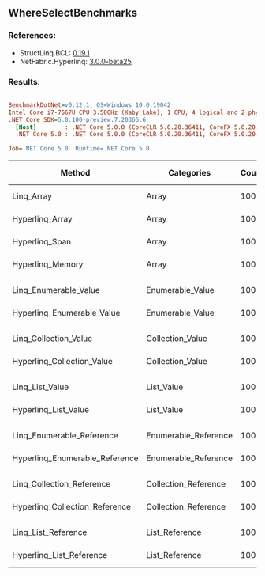 ﻿## WhereSelectBenchmarks

### References:
- StructLinq.BCL: [0.19.1](https://www.nuget.org/packages/StructLinq.BCL/0.19.1)
- NetFabric.Hyperlinq: [3.0.0-beta25](https://www.nuget.org/packages/NetFabric.Hyperlinq/3.0.0-beta25)

### Results:
``` ini

BenchmarkDotNet=v0.12.1, OS=Windows 10.0.19042
Intel Core i7-7567U CPU 3.50GHz (Kaby Lake), 1 CPU, 4 logical and 2 physical cores
.NET Core SDK=5.0.100-preview.7.20366.6
  [Host]        : .NET Core 5.0.0 (CoreCLR 5.0.20.36411, CoreFX 5.0.20.36411), X64 RyuJIT
  .NET Core 5.0 : .NET Core 5.0.0 (CoreCLR 5.0.20.36411, CoreFX 5.0.20.36411), X64 RyuJIT

Job=.NET Core 5.0  Runtime=.NET Core 5.0  

```
|                         Method |           Categories | Count |       Mean |   Error |  StdDev | Ratio |  Gen 0 | Gen 1 | Gen 2 | Allocated |
|------------------------------- |--------------------- |------ |-----------:|--------:|--------:|------:|-------:|------:|------:|----------:|
|                     Linq_Array |                Array |   100 |   548.2 ns | 2.85 ns | 2.66 ns |  1.00 | 0.0496 |     - |     - |     104 B |
|                Hyperlinq_Array |                Array |   100 |   475.3 ns | 1.81 ns | 1.70 ns |  0.87 |      - |     - |     - |         - |
|                 Hyperlinq_Span |                Array |   100 |   514.6 ns | 4.09 ns | 3.82 ns |  0.94 |      - |     - |     - |         - |
|               Hyperlinq_Memory |                Array |   100 |   513.4 ns | 2.55 ns | 2.38 ns |  0.94 |      - |     - |     - |         - |
|                                |                      |       |            |         |         |       |        |       |       |           |
|          Linq_Enumerable_Value |     Enumerable_Value |   100 | 1,114.3 ns | 6.13 ns | 5.73 ns |  1.00 | 0.0687 |     - |     - |     144 B |
|     Hyperlinq_Enumerable_Value |     Enumerable_Value |   100 |   538.3 ns | 4.24 ns | 3.31 ns |  0.48 |      - |     - |     - |         - |
|                                |                      |       |            |         |         |       |        |       |       |           |
|          Linq_Collection_Value |     Collection_Value |   100 | 1,190.1 ns | 6.93 ns | 6.49 ns |  1.00 | 0.0687 |     - |     - |     144 B |
|     Hyperlinq_Collection_Value |     Collection_Value |   100 |   510.5 ns | 6.86 ns | 5.73 ns |  0.43 |      - |     - |     - |         - |
|                                |                      |       |            |         |         |       |        |       |       |           |
|                Linq_List_Value |           List_Value |   100 | 1,156.8 ns | 6.60 ns | 6.17 ns |  1.00 | 0.0687 |     - |     - |     144 B |
|           Hyperlinq_List_Value |           List_Value |   100 |   842.8 ns | 2.45 ns | 2.29 ns |  0.73 |      - |     - |     - |         - |
|                                |                      |       |            |         |         |       |        |       |       |           |
|      Linq_Enumerable_Reference | Enumerable_Reference |   100 | 1,040.3 ns | 4.48 ns | 3.97 ns |  1.00 | 0.0763 |     - |     - |     160 B |
| Hyperlinq_Enumerable_Reference | Enumerable_Reference |   100 |   969.4 ns | 4.84 ns | 4.29 ns |  0.93 | 0.0191 |     - |     - |      40 B |
|                                |                      |       |            |         |         |       |        |       |       |           |
|      Linq_Collection_Reference | Collection_Reference |   100 |   997.6 ns | 5.93 ns | 5.25 ns |  1.00 | 0.0687 |     - |     - |     144 B |
| Hyperlinq_Collection_Reference | Collection_Reference |   100 |   913.3 ns | 3.45 ns | 3.23 ns |  0.92 | 0.0114 |     - |     - |      24 B |
|                                |                      |       |            |         |         |       |        |       |       |           |
|            Linq_List_Reference |       List_Reference |   100 |   958.6 ns | 4.60 ns | 3.84 ns |  1.00 | 0.0687 |     - |     - |     144 B |
|       Hyperlinq_List_Reference |       List_Reference |   100 |   784.5 ns | 5.16 ns | 4.82 ns |  0.82 |      - |     - |     - |         - |
